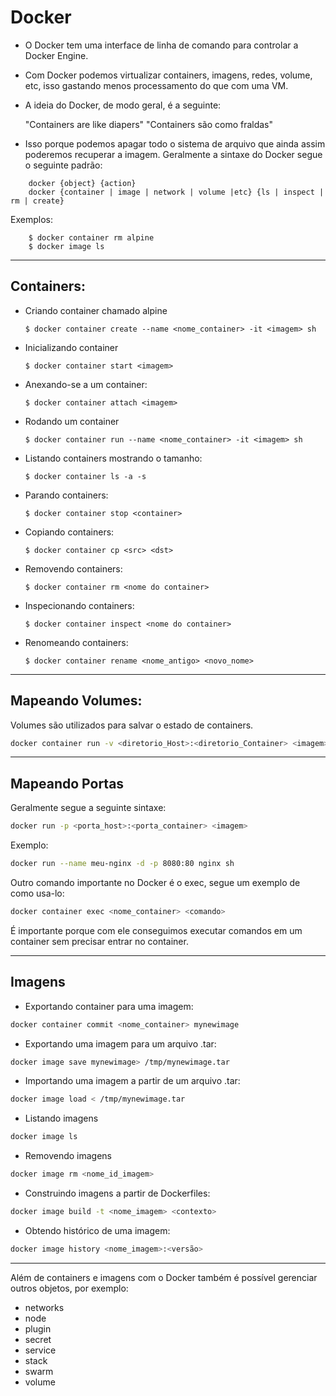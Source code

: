 # Docker

- O Docker tem uma interface de linha de comando para controlar a Docker Engine.
- Com Docker podemos virtualizar containers, imagens, redes, volume, etc, isso gastando menos processamento do que com uma VM.
- A ideia do Docker, de modo geral, é a seguinte:

    "Containers are like diapers" "Containers são como fraldas"

- Isso porque podemos apagar todo o sistema de arquivo que ainda assim poderemos recuperar a imagem.
Geralmente a sintaxe do Docker segue o seguinte padrão:

```
    docker {object} {action}
    docker {container | image | network | volume |etc} {ls | inspect | rm | create}
```

Exemplos:
```
    $ docker container rm alpine
    $ docker image ls
```
<hr/>

## Containers:

- Criando container chamado alpine

    ```
    $ docker container create --name <nome_container> -it <imagem> sh
    ```

- Inicializando container

    ```
    $ docker container start <imagem>
    ```

- Anexando-se a um container:

    ```
    $ docker container attach <imagem>
    ```

- Rodando um container

    ```
    $ docker container run --name <nome_container> -it <imagem> sh
    ```

- Listando containers mostrando o tamanho:

    ```
    $ docker container ls -a -s
    ```

- Parando containers:

    ```
    $ docker container stop <container>
    ```

- Copiando containers:

    ```
    $ docker container cp <src> <dst>
    ```

- Removendo containers:

    ```
    $ docker container rm <nome do container>
    ```

- Inspecionando containers:

    ```
    $ docker container inspect <nome do container>
    ```

- Renomeando containers:

    ```
    $ docker container rename <nome_antigo> <novo_nome>
    ```
<hr/>

## Mapeando Volumes:
Volumes são utilizados para salvar o estado de containers.

```bash
docker container run -v <diretorio_Host>:<diretorio_Container> <imagem>
```
<hr/>

## Mapeando Portas
Geralmente segue a seguinte sintaxe:

```bash
docker run -p <porta_host>:<porta_container> <imagem>
```

Exemplo:
```bash
docker run --name meu-nginx -d -p 8080:80 nginx sh
```

Outro comando importante no Docker é o exec, segue um exemplo de como usa-lo:
```bash
docker container exec <nome_container> <comando>
```

É importante porque com ele conseguimos executar comandos em um container sem precisar entrar no container.

<hr/>

## Imagens
- Exportando container para uma imagem:
```bash
docker container commit <nome_container> mynewimage
```

- Exportando uma imagem para um arquivo .tar:
```bash
docker image save mynewimage> /tmp/mynewimage.tar 
```

- Importando uma imagem a partir de um arquivo .tar:
```bash
docker image load < /tmp/mynewimage.tar
```

- Listando imagens
```bash
docker image ls
```

- Removendo imagens
```bash
docker image rm <nome_id_imagem>
```

- Construindo imagens a partir de Dockerfiles:
```bash
docker image build -t <nome_imagem> <contexto>
```

- Obtendo histórico de uma imagem:
```bash
docker image history <nome_imagem>:<versão>
```
<hr/>

Além de containers e imagens com o Docker também é possível gerenciar outros objetos, por exemplo:
- networks
- node
- plugin
- secret
- service
- stack
- swarm
- volume